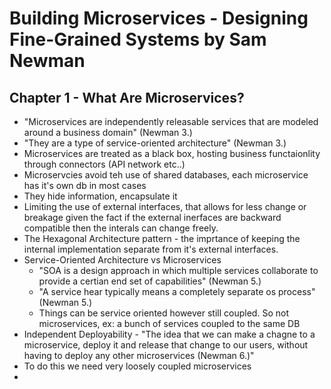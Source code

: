 # Building Microservices - Designing Fine-Grained Systems by Sam Newman

## Chapter 1 - What Are Microservices?

* "Microservices are independently releasable services that are modeled around a business domain" (Newman 3.)
* "They are a type of service-oriented architecture" (Newman 3.)
* Microservices are treated as a black box, hosting business functaionlity through connectors (API network etc..)
* Microservcies avoid teh use of shared databases, each microservice has it's own db in most cases 
* They hide information, encapsulate it
* Limiting the use of external interfaces, that allows for less change or breakage given the fact if the external inerfaces
are backward compatible then the interals can change freely.
* The Hexagonal Architecture pattern - the imprtance of keeping the internal implementation separate 
from it's external interfaces.
* Service-Oriented Architecture vs Microservices 
    * "SOA is a design approach in which multiple services collaborate to provide a certian end set of capabilities" (Newman 5.)
    * "A service hear typically means a completely separate os process" (Newman 5.)
    * Things can be service oriented however still coupled. So not microservices, ex: a bunch of services coupled to the same 
    DB
* Independent Deployability - "The idea that we can make a chagne to a microservice, deploy it and release that change to our users,
 without having to deploy any other microservices (Newman 6.)"
* To do this we need very loosely coupled microservices
* 